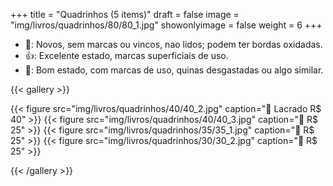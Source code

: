 +++
title = "Quadrinhos (5 items)"
draft = false
image = "img/livros/quadrinhos/80/80_1.jpg"
showonlyimage = false
weight = 6
+++
<!--more-->

- 💖: Novos, sem marcas ou vincos, nao lidos; podem ter bordas oxidadas.
- 👍: Excelente estado, marcas superficiais de uso.
- 🤔: Bom estado, com marcas de uso, quinas desgastadas ou algo similar. 

{{< gallery >}}

{{< figure src="img/livros/quadrinhos/40/40_2.jpg" caption="💖 Lacrado R$ 40" >}}
{{< figure src="img/livros/quadrinhos/40/40_3.jpg" caption="💖 R$ 25" >}}
{{< figure src="img/livros/quadrinhos/35/35_1.jpg" caption="💖 R$ 25" >}}
{{< figure src="img/livros/quadrinhos/30/30_2.jpg" caption="💖 R$ 25" >}}

{{< /gallery >}}

